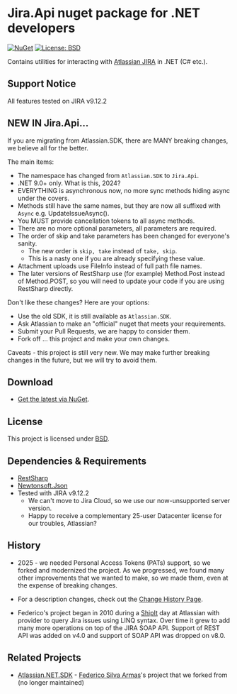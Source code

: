 # Jira.Api nuget package for .NET developers
[![NuGet](https://img.shields.io/nuget/v/Jira.Api.svg)](https://www.nuget.org/packages/Jira.Api/)
[![License: BSD](https://img.shields.io/badge/License-BSD-blue.svg)](https://opensource.org/licenses/BSD-3-Clause)

Contains utilities for interacting with  [Atlassian JIRA](http://www.atlassian.com/software/jira) in .NET (C# etc.).

## Support Notice

All features tested on JIRA v9.12.2

## NEW IN Jira.Api...

If you are migrating from Atlassian.SDK, there are MANY breaking changes, we believe all for the better.

The main items:

* The namespace has changed from `Atlassian.SDK` to `Jira.Api`.
* .NET 9.0+ only.  What is this, 2024?
* EVERYTHING is asynchronous now, no more sync methods hiding async under the covers.
* Methods still have the same names, but they are now all suffixed with `Async` e.g. UpdateIssueAsync().
* You MUST provide cancellation tokens to all async methods.
* There are no more optional parameters, all parameters are required.
* The order of skip and take parameters has been changed for everyone's sanity.
	- The new order is `skip, take` instead of `take, skip`.
	- This is a nasty one if you are already specifying these value.
* Attachment uploads use FileInfo instead of full path file names.
* The later versions of RestSharp use (for example) Method.Post instead of Method.POST, so you will need to update your code if you are using RestSharp directly.

Don't like these changes? Here are your options:

* Use the old SDK, it is still available as `Atlassian.SDK`.
* Ask Atlassian to make an "official" nuget that meets your requirements.
* Submit your Pull Requests, we are happy to consider them.
* Fork off ... this project and make your own changes.

Caveats - this project is still very new.  We may make further breaking changes in the future, but we will try to avoid them.

## Download

- [Get the latest via NuGet](http://nuget.org/List/Packages/Jira.Api).

## License

This project is licensed under [BSD](/LICENSE.md).

## Dependencies & Requirements

- [RestSharp](https://www.nuget.org/packages/RestSharp)
- [Newtonsoft.Json](https://www.nuget.org/packages/Newtonsoft.Json)
- Tested with JIRA v9.12.2
	- We can't move to Jira Cloud, so we use our now-unsupported server version.
	- Happy to receive a complementary 25-user Datacenter license for our troubles, Atlassian?

## History

- 2025 - we needed Personal Access Tokens (PATs) support, so we forked and modernized the project.  As we progressed, we found many other improvements that we wanted to make, so we made them, even at the expense of breaking changes.

- For a description changes, check out the [Change History Page](/docs/change-history.md).

- Federico's project began in 2010 during a [ShipIt](https://www.atlassian.com/company/shipit) day at Atlassian with provider
  to query Jira issues using LINQ syntax. Over time it grew to add many more operations on top of the JIRA SOAP API.
  Support of REST API was added on v4.0 and support of SOAP API was dropped on v8.0.

## Related Projects

- [Atlassian.NET.SDK](https://bitbucket.org/farmas/atlassian.net-sdk/) - [Federico Silva Armas](https://bitbucket.org/farmas/workspace/repositories/)'s project that we forked from (no longer maintained)

